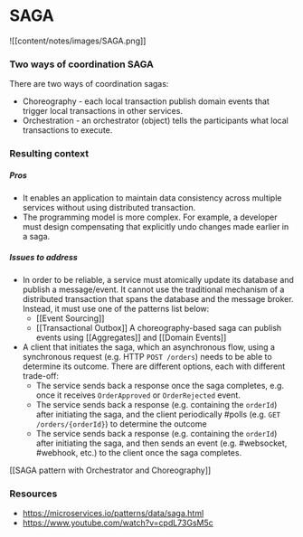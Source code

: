 # SAGA
![[content/notes/images/SAGA.png]]

### Two ways of coordination SAGA
There are two ways of coordination sagas:
- Choreography - each local transaction publish domain events that trigger local transactions in other services.
- Orchestration - an orchestrator (object) tells the participants what local transactions to execute.

### Resulting context
##### Pros
- It enables an application to maintain data consistency across multiple services without using distributed transaction.
- The programming model is more complex. For example, a developer must design compensating that explicitly undo changes made earlier in a saga.

##### Issues to address
- In order to be reliable, a service must atomically update its database and publish a message/event. It cannot use the traditional mechanism of a distributed transaction that spans the database and the message broker. Instead, it must use one of the patterns list below:
	- [[Event Sourcing]]
	- [[Transactional Outbox]]
A choreography-based saga can publish events using [[Aggregates]] and [[Domain Events]]
- A client that initiates the saga, which an asynchronous flow, using a synchronous request (e.g. HTTP `POST /orders`) needs to be able to determine its outcome. There are different options, each with different trade-off:
	- The service sends back a response once the saga completes, e.g. once it receives `OrderApproved` or `OrderRejected` event.
	- The service sends back a response (e.g. containing the `orderId`) after initiating the saga, and the client periodically #polls (e.g. `GET /orders/{orderId}`) to determine the outcome
	- The service sends back a response (e.g. containing the `orderId`) after initiating the saga, and then sends an event (e.g. #websocket, #webhook, etc.) to the client once the saga completes.

[[SAGA pattern with Orchestrator and Choreography]]

### Resources
- https://microservices.io/patterns/data/saga.html
- https://www.youtube.com/watch?v=cpdL73GsM5c